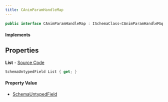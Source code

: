 ```yaml
---
title: CAnimParamHandleMap
---
```


```csharp
public interface CAnimParamHandleMap : ISchemaClass<CAnimParamHandleMap>, ISchemaField, ISchemaClass, INativeHandle
```

#### Implements

## Properties

**List** - [Source Code](https://github.com/swiftly-solution/swiftlys2/blob/master/managed/src/SwiftlyS2.Generated/Schemas/Interfaces/CAnimParamHandleMap.cs#L17)

```csharp
SchemaUntypedField List { get; }
```

#### Property Value

- [SchemaUntypedField](/docs/api/shared/schemas/schemauntypedfield)

